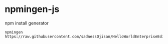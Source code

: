# npmingen-js

npm install generator

```
npmingen https://raw.githubusercontent.com/sadnessOjisan/HelloWorldEnterpriseEdition/master/package.json
```
